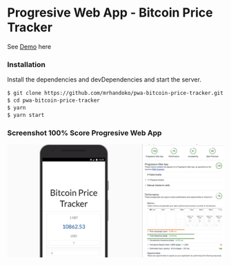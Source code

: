 # Progresive Web App - Bitcoin Price Tracker

See [Demo](https://glints-da5c7.firebaseapp.com/) here

### Installation

Install the dependencies and devDependencies and start the server.

```sh
$ git clone https://github.com/mrhandoko/pwa-bitcoin-price-tracker.git
$ cd pwa-bitcoin-price-tracker
$ yarn
$ yarn start
```

### Screenshot 100% Score Progresive Web App

![](./src/100-pwa.png)
